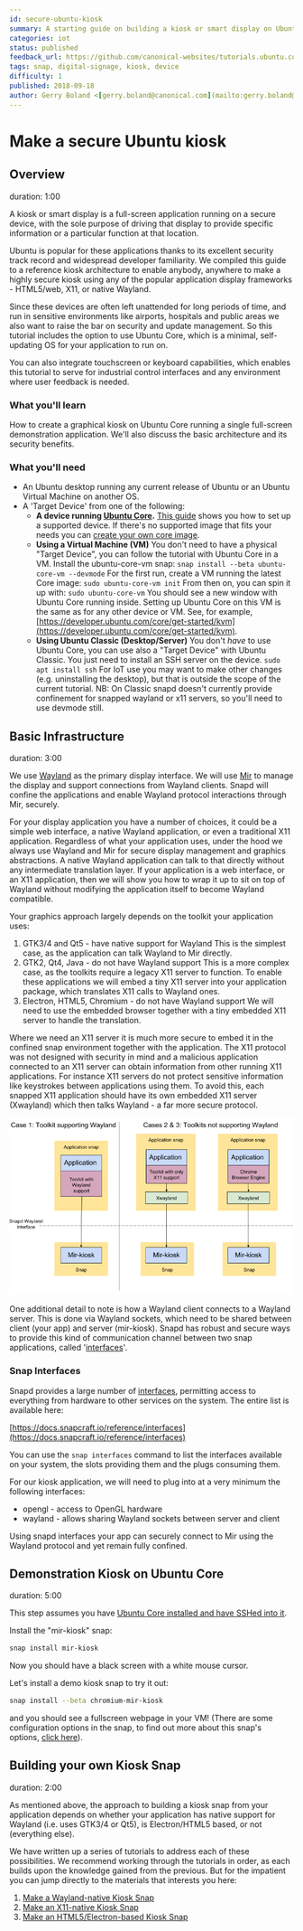 ```yaml
---
id: secure-ubuntu-kiosk
summary: A starting guide on building a kiosk or smart display on Ubuntu.
categories: iot
status: published
feedback_url: https://github.com/canonical-websites/tutorials.ubuntu.com/issues
tags: snap, digital-signage, kiosk, device
difficulty: 1
published: 2018-09-18
author: Gerry Boland <[gerry.boland@canonical.com](mailto:gerry.boland@canonical.com)>
---
```



# Make a secure Ubuntu kiosk


## Overview

duration: 1:00

A kiosk or smart display is a full-screen application running on a secure device, with the sole purpose of driving that display to provide specific information or a particular function at that location.

Ubuntu is popular for these applications thanks to its excellent security track record and widespread developer familiarity. We compiled this guide to a reference kiosk architecture to enable anybody, anywhere to make a highly secure kiosk using any of the popular application display frameworks - HTML5/web, X11, or native Wayland.

Since these devices are often left unattended for long periods of time, and run in sensitive environments like airports, hospitals and public areas we also want to raise the bar on security and update management. So this tutorial includes the option to use Ubuntu Core, which is a minimal, self-updating OS for your application to run on.

You can also integrate touchscreen or keyboard capabilities, which enables this tutorial to serve for industrial control interfaces and any environment where user feedback is needed.


### What you'll learn

How to create a graphical kiosk on Ubuntu Core running a single full-screen demonstration application. We'll also discuss the basic architecture and its security benefits.


### What you'll need



*   An Ubuntu desktop running any current release of Ubuntu or an Ubuntu Virtual Machine on another OS.
*   A 'Target Device' from one of the following:
    *   **A device running [Ubuntu Core](https://www.ubuntu.com/core).**
[This guide](https://developer.ubuntu.com/core/get-started/installation-medias) shows you how to set up a supported device. If there's no supported image that fits your needs you can [create your own core image](https://tutorials.ubuntu.com/tutorial/create-your-own-core-image).
    *   **Using a Virtual Machine (VM)**
You don't need to have a physical "Target Device", you can follow the tutorial with Ubuntu Core in a VM. Install the ubuntu-core-vm snap:
`snap install --beta ubuntu-core-vm --devmode`
For the first run, create a VM running the latest Core image:
`sudo ubuntu-core-vm init`
From then on, you can spin it up with:
`sudo ubuntu-core-vm`
You should see a new window with Ubuntu Core running inside. Setting up Ubuntu Core on this VM is the same as for any other device or VM. See, for example, [https://developer.ubuntu.com/core/get-started/kvm](https://developer.ubuntu.com/core/get-started/kvm).
    *   **Using Ubuntu Classic (Desktop/Server)**
You don't _have_ to use Ubuntu Core, you can use also a "Target Device" with Ubuntu Classic. You just need to install an SSH server on the device.
`sudo apt install ssh`
For IoT use you may want to make other changes (e.g. uninstalling the desktop), but that is outside the scope of the current tutorial.
NB: On Classic snapd doesn't currently provide confinement for snapped wayland or x11 servers, so you'll need to use devmode still.


## Basic Infrastructure

duration: 3:00

We use [Wayland](https://wayland.freedesktop.org/) as the primary display interface. We will use [Mir](https://mir-server.io/) to manage the display and support connections from Wayland clients. Snapd will confine the applications and enable Wayland protocol interactions through Mir, securely.

For your display application you have a number of choices, it could be a simple web interface, a native Wayland application, or even a traditional X11 application. Regardless of what your application uses, under the hood we always use Wayland and Mir for secure display management and graphics abstractions. A native Wayland application can talk to that directly without any intermediate translation layer. If your application is a web interface, or an X11 application, then we will show you how to wrap it up to sit on top of Wayland without modifying the application itself to become Wayland compatible.

Your graphics approach largely depends on the toolkit your application uses:



1.  GTK3/4 and Qt5 - have native support for Wayland
This is the simplest case, as the application can talk Wayland to Mir directly.
1.  GTK2, Qt4, Java - do not have Wayland support
This is a more complex case, as the toolkits require a legacy X11 server to function. To enable these applications we will embed a tiny X11 server into your application package,  which translates X11 calls to Wayland ones.
1.  Electron, HTML5, Chromium - do not have Wayland support
We will need to use the embedded browser together with a tiny embedded X11 server to handle the translation.

Where we need an X11 server it is much more secure to embed it in the confined snap environment together with the application. The X11 protocol was not designed with security in mind and a malicious application connected to an X11 server can obtain information from other running X11 applications. For instance X11 servers do not protect sensitive information like keystrokes between applications using them.  To avoid this, each snapped X11 application should have its own embedded X11 server (Xwayland) which then talks Wayland - a far more secure protocol.

![mir-kiosk-architectures](images/mir-kiosk-architectures.png)

One additional detail to note is how a Wayland client connects to a Wayland server. This is done via Wayland sockets, which need to be shared between client (your app) and server (mir-kiosk). Snapd has robust and secure ways to provide this kind of communication channel between two snap applications, called '[interfaces](https://docs.snapcraft.io/core/interfaces)'. 


### Snap Interfaces

Snapd provides a large number of [interfaces](https://docs.snapcraft.io/core/interfaces), permitting access to everything from hardware to other services on the system. The entire list is available here:

[https://docs.snapcraft.io/reference/interfaces](https://docs.snapcraft.io/reference/interfaces)

You can use the `snap interfaces` command to list the interfaces available on your system, the slots providing them and the plugs consuming them.

For our kiosk application, we will need to plug into at a very minimum the following interfaces:



*   opengl - access to OpenGL hardware
*   wayland - allows sharing Wayland sockets between server and client

Using snapd interfaces your app can securely connect to Mir using the Wayland protocol and yet remain fully confined.


## Demonstration Kiosk on Ubuntu Core

duration: 5:00

This step assumes you have [Ubuntu Core installed and have SSHed into it](#what-youll-need).

Install the "mir-kiosk" snap:


```bash
snap install mir-kiosk
```


Now you should have a black screen with a white mouse cursor.

Let's install a demo kiosk snap to try it out:


```bash
snap install --beta chromium-mir-kiosk
```


and you should see a fullscreen webpage in your VM! (There are some configuration options in the snap, to find out more about this snap's options, [click here](tutorial/ubuntu-web-kiosk)).


## Building your own Kiosk Snap

duration: 2:00

As mentioned above, the approach to building a kiosk snap from your application depends on whether your application has native support for Wayland (i.e. uses GTK3/4 or Qt5), is Electron/HTML5 based, or not (everything else).

We have written up a series of tutorials to address each of these possibilities. We recommend working through the tutorials in order, as each builds upon the knowledge gained from the previous. But for the impatient you can jump directly to the materials that interests you here:



1.  [Make a Wayland-native Kiosk Snap](tutorial/graphical-snaps)
1.  [Make an X11-native Kiosk Snap](tutorial/graphical-snaps-xwayland)
1.  [Make an HTML5/Electron-based Kiosk Snap](tutorial/graphical-snaps-html5)
